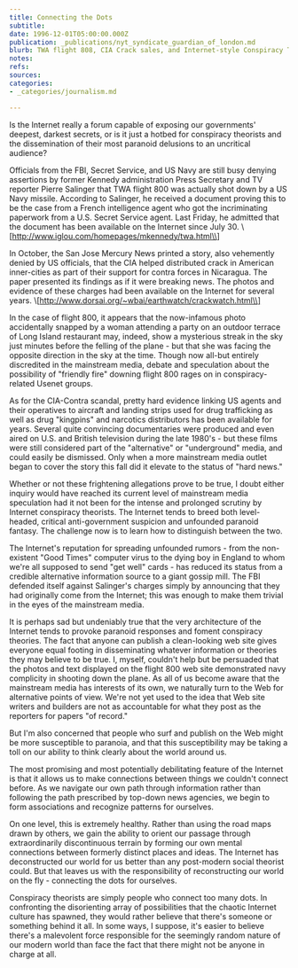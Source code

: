 ```yaml
---
title: Connecting the Dots
subtitle: 
date: 1996-12-01T05:00:00.000Z
publication: _publications/nyt_syndicate_guardian_of_london.md
blurb: TWA flight 808, CIA Crack sales, and Internet-style Conspiracy Theory
notes: 
refs: 
sources: 
categories:
- _categories/journalism.md

---
```

Is the Internet really a forum capable of exposing our governments' deepest, darkest secrets, or is it just a hotbed for conspiracy theorists and the dissemination of their most paranoid delusions to an uncritical audience?

Officials from the FBI, Secret Service, and US Navy are still busy denying assertions by former Kennedy administration Press Secretary and TV reporter Pierre Salinger that TWA flight 800 was actually shot down by a US Navy missile. According to Salinger, he received a document proving this to be the case from a French intelligence agent who got the incriminating paperwork from a U.S. Secret Service agent. Last Friday, he admitted that the document has been available on the Internet since July 30. \\[http://www.iglou.com/homepages/mkennedy/twa.html\\]

In October, the San Jose Mercury News printed a story, also vehemently denied by US officials, that the CIA helped distributed crack in American inner-cities as part of their support for contra forces in Nicaragua. The paper presented its findings as if it were breaking news. The photos and evidence of these charges had been available on the Internet for several years. \\[http://www.dorsai.org/~wbai/earthwatch/crackwatch.html\\]

In the case of flight 800, it appears that the now-infamous photo accidentally snapped by a woman attending a party on an outdoor terrace of Long Island restaurant may, indeed, show a mysterious streak in the sky just minutes before the felling of the plane - but that she was facing the opposite direction in the sky at the time. Though now all-but entirely discredited in the mainstream media, debate and speculation about the possibility of "friendly fire" downing flight 800 rages on in conspiracy-related Usenet groups.

As for the CIA-Contra scandal, pretty hard evidence linking US agents and their operatives to aircraft and landing strips used for drug trafficking as well as drug "kingpins" and narcotics distributors has been available for years. Several quite convincing documentaries were produced and even aired on U.S. and British television during the late 1980's - but these films were still considered part of the "alternative" or "underground" media, and could easily be dismissed. Only when a more mainstream media outlet began to cover the story this fall did it elevate to the status of "hard news."

Whether or not these frightening allegations prove to be true, I doubt either inquiry would have reached its current level of mainstream media speculation had it not been for the intense and prolonged scrutiny by Internet conspiracy theorists. The Internet tends to breed both level-headed, critical anti-government suspicion and unfounded paranoid fantasy. The challenge now is to learn how to distinguish between the two.

The Internet's reputation for spreading unfounded rumors - from the non-existent "Good Times" computer virus to the dying boy in England to whom we're all supposed to send "get well" cards - has reduced its status from a credible alternative information source to a giant gossip mill. The FBI defended itself against Salinger's charges simply by announcing that they had originally come from the Internet; this was enough to make them trivial in the eyes of the mainstream media.

It is perhaps sad but undeniably true that the very architecture of the Internet tends to provoke paranoid responses and foment conspiracy theories. The fact that anyone can publish a clean-looking web site gives everyone equal footing in disseminating whatever information or theories they may believe to be true. I, myself, couldn't help but be persuaded that the photos and text displayed on the flight 800 web site demonstrated navy complicity in shooting down the plane. As all of us become aware that the mainstream media has interests of its own, we naturally turn to the Web for alternative points of view. We're not yet used to the idea that Web site writers and builders are not as accountable for what they post as the reporters for papers "of record."

But I'm also concerned that people who surf and publish on the Web might be more susceptible to paranoia, and that this susceptibility may be taking a toll on our ability to think clearly about the world around us.

The most promising and most potentially debilitating feature of the Internet is that it allows us to make connections between things we couldn't connect before. As we navigate our own path through information rather than following the path prescribed by top-down news agencies, we begin to form associations and recognize patterns for ourselves.

On one level, this is extremely healthy. Rather than using the road maps drawn by others, we gain the ability to orient our passage through extraordinarily discontinuous terrain by forming our own mental connections between formerly distinct places and ideas. The Internet has deconstructed our world for us better than any post-modern social theorist could. But that leaves us with the responsibility of reconstructing our world on the fly - connecting the dots for ourselves.

Conspiracy theorists are simply people who connect too many dots. In confronting the disorienting array of possibilities that the chaotic Internet culture has spawned, they would rather believe that there's someone or something behind it all. In some ways, I suppose, it's easier to believe there's a malevolent force responsible for the seemingly random nature of our modern world than face the fact that there might not be anyone in charge at all.